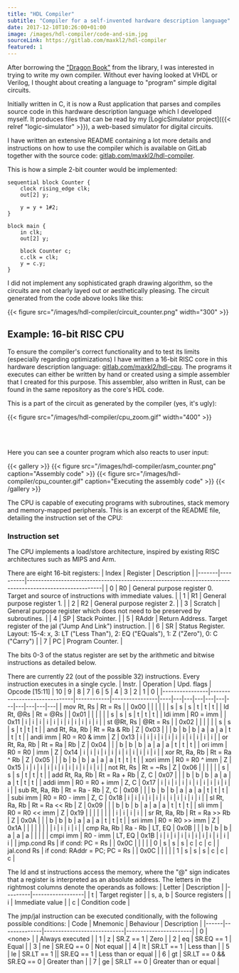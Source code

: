 ```yaml
---
title: "HDL Compiler"
subtitle: "Compiler for a self-invented hardware description language"
date: 2017-12-10T10:26:00+01:00
image: /images/hdl-compiler/code-and-sim.jpg
sourceLink: https://gitlab.com/maxkl2/hdl-compiler
featured: 1
---
```


After borrowing the ["Dragon Book"](https://en.wikipedia.org/wiki/Compilers:_Principles,_Techniques,_and_Tools) from the library, I was interested in trying to write my own compiler. Without ever having looked at VHDL or Verilog, I thought about creating a language to "program" simple digital circuits.

Initially written in C, it is now a Rust application that parses and compiles source code in this hardware description language which I developed myself. It produces files that can be read by my [LogicSimulator project]({{< relref "logic-simulator" >}}), a web-based simulator for digital circuits.

I have written an extensive README containing a lot more details and instructions on how to use the compiler which is available on GitLab together with the source code: [gitlab.com/maxkl2/hdl-compiler](https://gitlab.com/maxkl2/hdl-compiler).

This is how a simple 2-bit counter would be implemented:
```
sequential block Counter {
    clock rising_edge clk;
    out[2] y;

    y = y + 1#2;
}

block main {
    in clk;
    out[2] y;

    block Counter c;
    c.clk = clk;
    y = c.y;
}
```

I did not implement any sophisticated graph drawing algorithm, so the circuits are not clearly layed out or aesthetically pleasing. The circuit generated from the code above looks like this:

{{< figure src="/images/hdl-compiler/circuit_counter.png" width="300" >}}

## Example: 16-bit RISC CPU

To ensure the compiler's correct functionality and to test its limits (especially regarding optimizations) I have written a 16-bit RISC core in this hardware description language: [gitlab.com/maxkl2/hdl-cpu](https://gitlab.com/maxkl2/hdl-cpu). The programs it executes can either be written by hand or created using a simple assembler that I created for this purpose. This assembler, also written in Rust, can be found in the same repository as the core's HDL code.

This is a part of the circuit as generated by the compiler (yes, it's ugly):

{{< figure src="/images/hdl-compiler/cpu_zoom.gif" width="400" >}}

<br /><br />

Here you can see a counter program which also reacts to user input:

{{< gallery >}}
    {{< figure src="/images/hdl-compiler/asm_counter.png" caption="Assembly code" >}}
    {{< figure src="/images/hdl-compiler/cpu_counter.gif" caption="Executing the assembly code" >}}
{{< /gallery >}}

The CPU is capable of executing programs with subroutines, stack memory and memory-mapped peripherals. This is an excerpt of the README file, detailing the instruction set of the CPU:

### Instruction set

The CPU implements a load/store architecture, inspired by existing RISC architectures such as MIPS and Arm.

There are eight 16-bit registers:
| Index | Register | Description                                                                                            |
|-------|----------|--------------------------------------------------------------------------------------------------------|
| 0     | R0       | General purpose register 0. Target and source of instructions with immediate values.                   |
| 1     | R1       | General purpose register 1.                                                                            |
| 2     | R2       | General purpose register 2.                                                                            |
| 3     | Scratch  | General purpose register which does not need to be preserved by subroutines.                           |
| 4     | SP       | Stack Pointer.                                                                                         |
| 5     | RAddr    | Return Address. Target register of the jal ("Jump And Link") instruction.                              |
| 6     | SR       | Status Register. Layout: 15-4: x, 3: LT ("Less Than"), 2: EQ ("EQuals"), 1: Z ("Zero"), 0: C ("Carry") |
| 7     | PC       | Program Counter.                                                                                       |

The bits 0-3 of the status register are set by the arithmetic and bitwise instructions as detailed below.

There are currently 22 (out of the possible 32) instructions. Every instruction executes in a single cycle.
| Instr.         | Operation                    | Upd. flags | Opcode [15:11] | 10 | 9 | 8 | 7 | 6 | 5 | 4 | 3 | 2 | 1 | 0 |
|----------------|------------------------------|------------|----------------|----|---|---|---|---|---|---|---|---|---|---|
| mov Rt, Rs     | Rt = Rs                      |            | 0x00           |    |   |   |   |   | s | s | s | t | t | t |
| ld Rt, @Rs     | Rt = @Rs                     |            | 0x01           |    |   |   |   |   | s | s | s | t | t | t |
| ldi imm        | R0 = imm                     |            | 0x11           | i  | i | i | i | i | i | i | i | i | i | i |
| st @Rt, Rs     | @Rt = Rs                     |            | 0x02           |    |   |   |   |   | s | s | s | t | t | t |
| and Rt, Ra, Rb | Rt = Ra & Rb                 | Z          | 0x03           |    |   | b | b | b | a | a | a | t | t | t |
| andi imm       | R0 = R0 & imm                | Z          | 0x13           | i  | i | i | i | i | i | i | i | i | i | i |
| or Rt, Ra, Rb  | Rt = Ra \| Rb                | Z          | 0x04           |    |   | b | b | b | a | a | a | t | t | t |
| ori imm        | R0 = R0 \| imm               | Z          | 0x14           | i  | i | i | i | i | i | i | i | i | i | i |
| xor Rt, Ra, Rb | Rt = Ra ^ Rb                 | Z          | 0x05           |    |   | b | b | b | a | a | a | t | t | t |
| xori imm       | R0 = R0 ^ imm                | Z          | 0x15           | i  | i | i | i | i | i | i | i | i | i | i |
| not Rt, Rs     | Rt = ~Rs                     | Z          | 0x06           |    |   |   |   |   | s | s | s | t | t | t |
| add Rt, Ra, Rb | Rt = Ra + Rb                 | Z, C       | 0x07           |    |   | b | b | b | a | a | a | t | t | t |
| addi imm       | R0 = R0 + imm                | Z, C       | 0x17           | i  | i | i | i | i | i | i | i | i | i | i |
| sub Rt, Ra, Rb | Rt = Ra - Rb                 | Z, C       | 0x08           |    |   | b | b | b | a | a | a | t | t | t |
| subi imm       | R0 = R0 - imm                | Z, C       | 0x18           | i  | i | i | i | i | i | i | i | i | i | i |
| sl Rt, Ra, Rb  | Rt = Ra &lt;&lt; Rb                | Z          | 0x09           |    |   | b | b | b | a | a | a | t | t | t |
| sli imm        | R0 = R0 &lt;&lt; imm               | Z          | 0x19           |    |   |   |   |   |   |   | i | i | i | i |
| sr Rt, Ra, Rb  | Rt = Ra &gt;&gt; Rb                | Z          | 0x0A           |    |   | b | b | b | a | a | a | t | t | t |
| sri imm        | R0 = R0 &gt;&gt; imm               | Z          | 0x1A           |    |   |   |   |   |   |   | i | i | i | i |
| cmp Ra, Rb     | Ra - Rb                      | LT, EQ     | 0x0B           |    |   | b | b | b | a | a | a |   |   |   |
| cmpi imm       | R0 - imm                     | LT, EQ     | 0x1B           | i  | i | i | i | i | i | i | i | i | i | i |
| jmp.cond Rs    | if cond: PC = Rs             |            | 0x0C           |    |   |   |   | 0 | s | s | s | c | c | c |
| jal.cond Rs    | if cond: RAddr = PC; PC = Rs |            | 0x0C           |    |   |   |   | 1 | s | s | s | c | c | c |

The ld and st instructions access the memory, where the "@" sign indicates that a register is interpreted as an absolute address. The letters in the rightmost columns denote the operands as follows:
| Letter  | Description      |
|---------|------------------|
| t       | Target register  |
| s, a, b | Source registers |
| i       | Immediate value  |
| c       | Condition code   |

The jmp/jal instruction can be executed conditionally, with the following possible conditions:
| Code | Mnemonic     | Behaviour                  | Description           |
|------|--------------|----------------------------|-----------------------|
| 0    | &lt;none&gt; |                            | Always executed       |
| 1    | z            | SR.Z == 1                  | Zero                  |
| 2    | eq           | SR.EQ == 1                 | Equal                 |
| 3    | ne           | SR.EQ == 0                 | Not equal             |
| 4    | lt           | SR.LT == 1                 | Less than             |
| 5    | le           | SR.LT == 1 \|\| SR.EQ == 1 | Less than or equal    |
| 6    | gt           | SR.LT == 0 && SR.EQ == 0   | Greater than          |
| 7    | ge           | SR.LT == 0                 | Greater than or equal |

